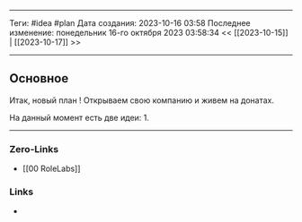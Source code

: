 ___
Теги: #idea #plan 
Дата создания: 2023-10-16 03:58 
Последнее изменение: понедельник 16-го октября 2023 03:58:34
<< [[2023-10-15]] | [[2023-10-17]] >> 
___
## Основное

Итак, новый план ! Открываем свою компанию и живем на донатах.

На данный момент есть две идеи:
1. 

___
### Zero-Links
- [[00 RoleLabs]]

### Links
- 
